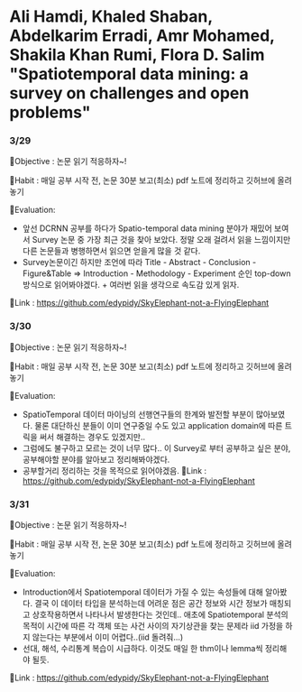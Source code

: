 # Ali Hamdi, Khaled Shaban, Abdelkarim Erradi, Amr Mohamed, Shakila Khan Rumi, Flora D. Salim "Spatiotemporal data mining: a survey on challenges and open problems"

### 3/29
🐘Objective : 논문 읽기 적응하자~!

🐘Habit : 매일 공부 시작 전, 논문 30분 보고(최소) pdf 노트에 정리하고 깃허브에 올려놓기

🐘Evaluation:
* 앞선 DCRNN 공부를 하다가 Spatio-temporal data mining 분야가 재밌어 보여서 Survey 논문 중 가장 최근 것을 찾아 보았다. 정말 오래 걸려서 읽을 느낌이지만 다른 논문들과 병행하면서 읽으면 얻을게 많을 것 같다.
* Survey논문이긴 하지만 조언에 따라 Title - Abstract - Conclusion - Figure&Table => Introduction - Methodology - Experiment 순인 top-down방식으로 읽어봐야겠다. + 여러번 읽을 생각으로 속도감 있게 읽자.

🐘Link : https://github.com/edypidy/SkyElephant-not-a-FlyingElephant


### 3/30
🐘Objective : 논문 읽기 적응하자~!

🐘Habit : 매일 공부 시작 전, 논문 30분 보고(최소) pdf 노트에 정리하고 깃허브에 올려놓기

🐘Evaluation:
* SpatioTemporal 데이터 마이닝의 선행연구들의 한계와 발전할 부분이 많아보였다. 물론 대단하신 분들이 이미 연구중일 수도 있고 application domain에 따른 트릭을 써서 해결하는 경우도 있겠지만..
* 그럼에도 불구하고 모르는 것이 너무 많다.. 이 Survey로 부터 공부하고 싶은 분야, 공부해야할 분야를 알아보고 정리해봐야겠다.
* 공부할거리 정리하는 것을 목적으로 읽어야겠음.
🐘Link : https://github.com/edypidy/SkyElephant-not-a-FlyingElephant


### 3/31
🐘Objective : 논문 읽기 적응하자~!

🐘Habit : 매일 공부 시작 전, 논문 30분 보고(최소) pdf 노트에 정리하고 깃허브에 올려놓기

🐘Evaluation:
* Introduction에서 Spatiotemporal 데이터가 가질 수 있는 속성들에 대해 알아봤다. 결국 이 데이터 타입을 분석하는데 어려운 점은 공간 정보와 시간 정보가 매칭되고 상호작용하면서 나타나서 발생한다는 것인데.. 애초에 Spatiotemporal 분석의 목적이 시간에 따른 각 객체 또는 사건 사이의 자기상관을 찾는 문제라 iid 가정을 하지 않는다는 부분에서 이미 어렵다..(iid 돌려줘...)
* 선대, 해석, 수리통계 복습이 시급하다. 이것도 매일 한 thm이나 lemma씩 정리해야 될듯.

🐘Link : https://github.com/edypidy/SkyElephant-not-a-FlyingElephant
